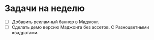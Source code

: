 # Задачи на неделю
- [ ] Добавить рекламный баннер в Маджонг.
- [ ] Сделать демо версию Маджонга без ассетов. С Разноцветными квадратами.